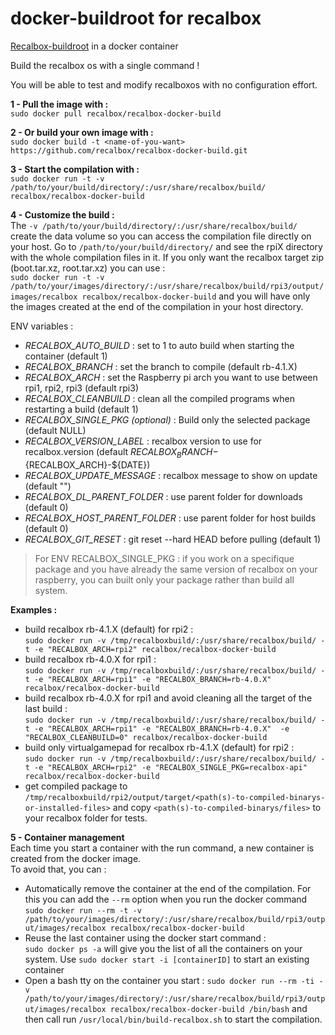 # docker-buildroot for recalbox

[Recalbox-buildroot](https://github.com/recalbox/recalbox-buildroot) in a docker container

Build the recalbox os with a single command !

You will be able to test and modify recalboxos with no configuration effort.

**1 - Pull the image with :**  
`sudo docker pull recalbox/recalbox-docker-build`

**2 - Or build your own image with :**  
`sudo docker build -t <name-of-you-want> https://github.com/recalbox/recalbox-docker-build.git`

**3 - Start the compilation with :**   
`sudo docker run -t -v /path/to/your/build/directory/:/usr/share/recalbox/build/ recalbox/recalbox-docker-build`

**4 - Customize the build :**   
The  `-v /path/to/your/build/directory/:/usr/share/recalbox/build/` create the data volume so you can access the compilation file directly on your host. Go to `/path/to/your/build/directory/` and see the rpiX directory with the whole compilation files in it.
If you only want the recalbox target zip (boot.tar.xz, root.tar.xz) you can use :  
`sudo docker run -t -v /path/to/your/images/directory/:/usr/share/recalbox/build/rpi3/output/images/recalbox recalbox/recalbox-docker-build`
and you will have only the images created at the end of the compilation in your host directory.

ENV variables : 
- *RECALBOX_AUTO_BUILD* : set to 1 to auto build when starting the container (default 1)
- *RECALBOX_BRANCH* : set the branch to compile (default rb-4.1.X)
- *RECALBOX_ARCH* : set the Raspberry pi arch you want to use between rpi1, rpi2, rpi3 (default rpi3)
- *RECALBOX_CLEANBUILD* : clean all the compiled programs when restarting a build (default 1)
- *RECALBOX_SINGLE_PKG (optional)* : Build only the selected package (default NULL)
- *RECALBOX_VERSION_LABEL* : recalbox version to use for recalbox.version (default ${RECALBOX_BRANCH}-${RECALBOX_ARCH}-${DATE})
- *RECALBOX_UPDATE_MESSAGE* : recalbox message to show on update (default "")
- *RECALBOX_DL_PARENT_FOLDER* : use parent folder for downloads (default 0)
- *RECALBOX_HOST_PARENT_FOLDER* : use parent folder for host builds (default 0)
- *RECALBOX_GIT_RESET* : git reset --hard HEAD before pulling (default 1)


> For ENV RECALBOX_SINGLE_PKG : if you work on a specifique package and you have already the same version of recalbox on your raspberry, you can built only your package rather than build all system.


**Examples :** 
- build recalbox rb-4.1.X (default) for rpi2 :  
`sudo docker run -v /tmp/recalboxbuild/:/usr/share/recalbox/build/ -t -e "RECALBOX_ARCH=rpi2" recalbox/recalbox-docker-build`
- build recalbox rb-4.0.X for rpi1 :  
`sudo docker run -v /tmp/recalboxbuild/:/usr/share/recalbox/build/ -t -e "RECALBOX_ARCH=rpi1" -e "RECALBOX_BRANCH=rb-4.0.X" recalbox/recalbox-docker-build`
- build recalbox rb-4.0.X for rpi1 and avoid cleaning all the target of the last build :  
`sudo docker run -v /tmp/recalboxbuild/:/usr/share/recalbox/build/ -t -e "RECALBOX_ARCH=rpi1" -e "RECALBOX_BRANCH=rb-4.0.X"  -e "RECALBOX_CLEANBUILD=0" recalbox/recalbox-docker-build`
- build only virtualgamepad for recalbox rb-4.1.X (default) for rpi2 :  
`sudo docker run -v /tmp/recalboxbuild/:/usr/share/recalbox/build/ -t -e "RECALBOX_ARCH=rpi2" -e "RECALBOX_SINGLE_PKG=recalbox-api" recalbox/recalbox-docker-build`
 - get compiled package to `/tmp/recalboxbuild/rpi2/output/target/<path(s)-to-compiled-binarys-or-installed-files>` and copy `<path(s)-to-compiled-binarys/files>` to your recalbox folder for tests. 


**5 - Container management**  
Each time you start a container with the run command, a new container is created from the docker image.  
To avoid that, you can :
- Automatically remove the container at the end of the compilation. For this you can add the `--rm` option when you run the docker command `sudo docker run --rm -t -v   /path/to/your/images/directory/:/usr/share/recalbox/build/rpi3/output/images/recalbox recalbox/recalbox-docker-build`
- Reuse the last container using the docker start command :  
`sudo docker ps -a` will give you the list of all the containers on your system. Use `sudo docker start -i [containerID]` to start an existing container
- Open a bash tty on the container you start : `sudo docker run --rm -ti -v /path/to/your/images/directory/:/usr/share/recalbox/build/rpi3/output/images/recalbox recalbox/recalbox-docker-build /bin/bash` and then call run `/usr/local/bin/build-recalbox.sh` to start the compilation.
